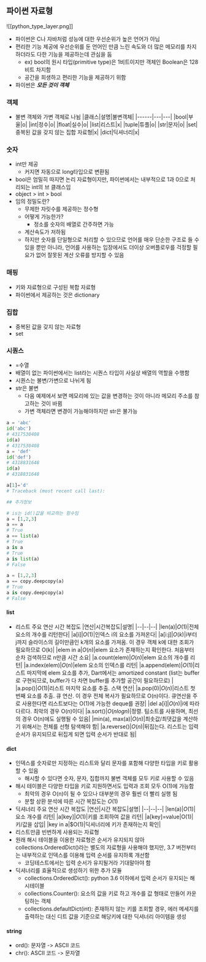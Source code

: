 ## 파이썬 자료형
![[python_type_layer.png]]
- 파이썬은 C나 자바처럼 성능에 대한 우선순위가 높은 언어가 아님
- 편리한 기능 제공에 우선순위를 둔 언어인 만큼 느린 속도와 더 많은 메모리를 차지하더라도 다한 기능을 제공하는데 관심을 둠
	- ex) bool의 원시 타입(primitive type)은 1비트이지만 객체인 Boolean은 128비트 차지함
	- 공간을 희생하고 편리한 기능을 제공하기 위함
- 파이썬은 __<i>모든 것이 객체</i>__
### 객체
- 불변 객체와 가변 객체로 나뉨
|클래스|설명|불변객체|
|------|---|---|
|bool|부울|o|
|int|정수|o|
|float|실수|o|
|list|리스트|x|
|tuple|튜플|o|
|str|문자|o|
|set|중복된 값을 갖지 않는 집합 자료형|x|
|dict|딕셔너리|x|
### 숫자
- int만 제공
	- 커지면 자동으로 long타입으로 변환됨
- bool은 엄밀히 따지면 논리 자료형이지만, 파이썬에서는 내부적으로 1과 0으로 처리되는 int의 브 클래스임
- object > int > bool
- 임의 정밀도란?
	- 무제한 자릿수를 제공하는 정수형
	- 어떻게 가능한가?
		- 정소를 숫자의 배열로 간주하면 가능
	- 계산속도가 저하됨
	- 하지만 숫자를 단일형으로 처리할 수 있으므로 언어를 매우 단순한 구조로 들 수 있을 뿐만 아니라, 언어를 사용하는 입장에서도 더이상 오버플로우를 걱정할 필요가 없어 잘못된 계산 오류를 방지할 수 있음
### 매핑
- 키와 자료형으로 구성된 복합 자료형
- 파이썬에서 제공하는 것은 dictionary
### 집합
- 중복된 값을 갖지 않는 자료형
- set
### 시퀀스
- =수열
- 배열이 없는 파이썬에서는 list라는 시퀀스 타입이 사실상 배열의 역할을 수행함
- 시퀀스는 불변/가변으로 나뉘게 됨
- str은 불변
	- 다음 예제에서 보면 메모리에 있는 값을 변경하는 것이 아니라 메모리 주소를 참고하는 것이 바뀜
	- 가변 객체라면 변경이 가능해야하지만 str은 불가능
```python
a = 'abc'
id('abc')
# 4317530408
id(a)
# 4317530408
a = 'def'
id('def')
# 4318831648
id(a)
# 4318831648

a[1]='d'
# Traceback (most recent call last):

## 추가정보

# is는 id()값을 비교하는 함수임
a = [1,2,3]
a == a
# True
a == list(a)
# True
a is a
# True
a is list(a)
# False

a = [1,2,3]
a == copy.deepcopy(a)
# True
a is copy.deepcopy(a)
# False

```
#### list
- 리스트 주요 연산 시간 복잡도
|연산|시간복잡도|설명|
|--|--|--|
|len(a)|$O(1)$|전체 요소의 개수를 리턴한다|
|a[i]|$O(1)$|인덱스 i의 요소를 가져온다|
|a[i:j]|$O(k)$|i부터 j까지 슬라이스의 길이만큼인 k개의 요소를 가져옴. 이 경우 객체 k에 대한 조회가 필요하므로 O(k)|
|elem in a|$O(n)$|elem 요소가 존재하는지 확인한다. 처음부터 순차 검색하므로 n만큼 시간 소요|
|a.count(elem)|$O(n)$|elem 요소의 개수를 리턴|
|a.index(elem)|$O(n)$|elem 요소의 인덱스를 리턴|
|a.append(elem)|$O(1)$|리스트 마지막에 elem 요소를 추가, Dart에서는 amortized constant (list는 buffer로 구현되므로, buffer가 다 차면 buffer를 추가할 공간이 필요하므로) |
|a.pop()|$O(1)$|리스트 마지막 요소를 추출. 스택 연산|
|a.pop(0)|$O(n)$|리스트 첫번째 요소를 추출. 큐 연산. 이 경우 전체 복사가 필요하므로 O(n)이다. 큐연산을 주로 사용한다면 리스트보다는 O(1)에 가능한 deque를 권장|
|del a[i]|$O(n)$|i에 따라 다르다. 최악의 경우 O(n)이다|
|a.sort()|$O(nlogn)$|정렬. 팀소트를 사용하며, 최선의 경우 O(n)에도 실행될 수 있음|
|min(a), max(a)|$O(n)$|최솟값/최댓값을 계산하기 위해서는 전체를 선형 탐색해야 함|
|a.reverse()|$O(n)$|뒤집는다. 리스트는 입력 순서가 유지되므로 뒤집게 되면 입력 순서가 반대로 됨|

#### dict
- 인덱스를 숫자로만 지정하는 리스트와 달리 문자를 포함해 다양한 타입을 키로 활용할 수 있음
	- 해시할 수 있다면 숫자, 문자, 집합까지 불변 객체를 모두 키로 사용할 수 있음
- 해시 테이블은 다양한 타입을 키로 지원하면서도 입력과 조회 모두 O(1)에 가능함
	- 최악의 경우 O(n)이 될 수 있으나 대부분의 경우 훨씬 더 빨리 실행 됨
	- 분할 상환 분석에 따른 시간 복잡도는 $O(1)$
- 딕셔너리 주요 연산 시간 복잡도
|연산|시간 복잡도|설명|
|--|--|--|
|len(a)|$O(1)$|요소 개수를 리턴|
|a[key]|$O(1)$|키를 조회하여 값을 리턴|
|a[key]=value|O(1)|키/값을 삽입|
|key in a|$O(1)|딕셔너리에 키가 존재하는지 확인|
- 리스트만큼 빈번하게 사용되는 자료형
- 원래 해시 테이블을 이용한 자료형은 순서가 유지되지 않아 collections.OrderedDict()라는 별도의 자료형을 사용해야 했지만, 3.7 버전부터는 내부적으로 인덱스를 이용해 입력 순서를 유지하록 개선함
	- 코딩테스트에서는 입력 순서가 유지될거라 기대말아야 함
- 딕셔너리를 효율적으로 생성하기 위한 추가 모듈
	- collections.OrderedDict(): python 3.6 이하에서 입력 순서가 유지되는 해시테이블
	- collections.Counter(): 요소의 값을 키로 하고 개수를 값 형태로 만들어 카운팅하는 객체
	- collections.defaultDict(int): 존재하지 않는 키를 조회할 경우, 에러 메세지를 출력하는 대신 디트 값을 기준으로 해당키에 대한 딕셔너리 아이템을 생성

#### string
- ord(): 문자열 -> ASCII 코드
- chr(): ASCII 코드 -> 문자열